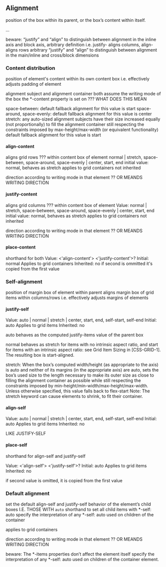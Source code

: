 ## Alignment

position of the box within its parent, or the box’s content within itself.

...

beware: “justify” and “align” to distinguish between alignment in the inline axis and block axis, arbitrary definition
i.e. justify- aligns columns, align- aligns rows
arbitrary “justify” and “align” to distinguish between alignment in the main/inline and cross/block dimensions

<!-- todo: baseline, see 4.2, 5.4, 9, css-align -->
<!-- todo: overflow, see 5.3, css-overflow -->

### Content distribution

position of element's content within its own content box
i.e. effectively adjusts padding of element

alignment subject and alignment container both assume the writing mode of the box the *-content property is set on ??? WHAT DOES THIS MEAN

space-between: default fallback alignment for this value is start
space-around, space-evenly: default fallback alignment for this value is center
stretch:
any auto-sized alignment subjects have their size increased equally (not proportionally) to fill the alignment container
still respecting the constraints imposed by max-height/max-width (or equivalent functionality)
default fallback alignment for this value is start

#### align-content

aligns grid rows ??? within content box of element
normal |  stretch, space-between, space-around, space-evenly | center, start, end
initial value: normal, behaves as stretch
applies to grid containers
not inherited

direction according to writing mode in that element ?? OR MEANDS WRITING DIRECTION

#### justify-content

aligns grid columns ??? within content box of element
Value: normal | stretch, space-between, space-around, space-evenly | center, start, end
initial value: normal, behaves as stretch
applies to grid containers
not inherited

direction according to writing mode in that element ?? OR MEANDS WRITING DIRECTION

#### place-content

shorthand for both
Value: <'align-content'> <'justify-content'>?
Initial: normal
Applies to grid containers
Inherited: no
if second is ommitted it's copied from the first value



### Self-alignment

position of margin box of element within parent
aligns margin box of grid items within columns/rows
i.e. effectively adjusts margins of elements

#### justify-self

Value: auto | normal | stretch | center, start, end, self-start, self-end
Initial: auto
Applies to grid items
Inherited: no

auto behaves as the computed justify-items value of the parent box

normal behaves as stretch for items with no intrinsic aspect ratio, and start for items with an intrinsic aspect ratio: see Grid Item Sizing in [CSS-GRID-1]. The resulting box is start-aligned.

stretch: 
When the box’s computed width/height (as appropriate to the axis) is auto and neither of its margins (in the appropriate axis) are auto, sets the box’s used size to the length necessary to make its outer size as close to filling the alignment container as possible while still respecting the constraints imposed by min-height/min-width/max-height/max-width.
Unless otherwise specified, this value falls back to flex-start
Note: The stretch keyword can cause elements to shrink, to fit their container.

#### align-self

Value: auto | normal | stretch | center, start, end, self-start, self-end
Initial: auto
Applies to grid items
Inherited: no

LIKE JUSTIFY-SELF

#### place-self

shorthand for align-self and justify-self

Value: <'align-self'> <'justify-self'>?
Initial: auto
Applies to grid items
Inherited: no

if second value is omitted, it is copied from the first value



### Default alignment

set the default align-self and justify-self behavior of the element’s child boxes I.E. THOSE WITH `auto`
shorthand to set all child items with *-self: auto
specify the interpretation of any *-self: auto used on children of the container

applies to grid containers

direction according to writing mode in that element ?? OR MEANDS WRITING DIRECTION

beware: The *-items properties don’t affect the element itself
specify the interpretation of any *-self: auto used on children of the container element.